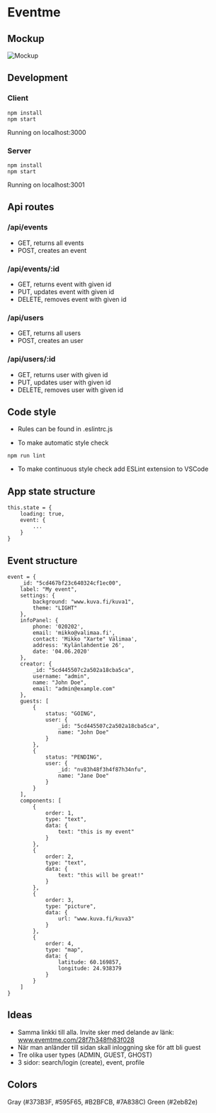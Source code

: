 # Eventme

## Mockup
![Mockup](https://drive.google.com/uc?export=view&id=1YEtA9I5UnYoyMS0ZCKzxmD08vL8OgLCJ)

## Development

### Client

````
npm install
npm start
````
Running on localhost:3000

### Server

````
npm install
npm start
````
Running on localhost:3001

## Api routes

### /api/events

- GET, returns all events
- POST, creates an event

### /api/events/:id

- GET, returns event with given id
- PUT, updates event with given id
- DELETE, removes event with given id

### /api/users

- GET, returns all users
- POST, creates an user

### /api/users/:id

- GET, returns user with given id
- PUT, updates user with given id
- DELETE, removes user with given id

## Code style

- Rules can be found in .eslintrc.js

- To make automatic style check
````
npm run lint
````
- To make continuous style check add ESLint extension to VSCode


## App state structure

````
this.state = {
    loading: true,
    event: {
        ...
    }
}
````

## Event structure
````
event = {
    _id: "5cd467bf23c640324cf1ec00",
    label: "My event",
    settings: {
        background: "www.kuva.fi/kuva1",
        theme: "LIGHT"
    },
    infoPanel: {
        phone: '020202',
        email: 'mikko@valimaa.fi',
        contact: 'Mikko "Xarte" Välimaa',
        address: 'Kylänlahdentie 26',
        date: '04.06.2020'
    },
    creator: {
        _id: "5cd445507c2a502a18cba5ca",
        username: "admin",
        name: "John Doe",
        email: "admin@example.com"
    },
    guests: [
        {
            status: "GOING",
            user: {
                _id: "5cd445507c2a502a18cba5ca",
                name: "John Doe"
            }
        },
        {
            status: "PENDING",
            user: {
                _id: "nv83h48f3h4f87h34nfu",
                name: "Jane Doe"
            }
        }
    ],
    components: [
        {
            order: 1,
            type: "text",
            data: {
                text: "this is my event"
            }
        },
        {
            order: 2,
            type: "text",
            data: {
                text: "this will be great!"
            }
        },
        {
            order: 3,
            type: "picture",
            data: {
                url: "www.kuva.fi/kuva3"
            }
        },
        {
            order: 4,
            type: "map",
            data: {
                latitude: 60.169857,
                longitude: 24.938379
            }
        }
    ]
}
````
## Ideas
- Samma linkki till alla. Invite sker med delande av länk: www.evemtme.com/28f7h348fh83f028
- När man anländer till sidan skall inloggning ske för att bli guest
- Tre olika user types (ADMIN, GUEST, GHOST)
- 3 sidor: search/login (create), event, profile

## Colors
Gray (#373B3F, #595F65, #B2BFCB, #7A838C)
Green (#2eb82e)
